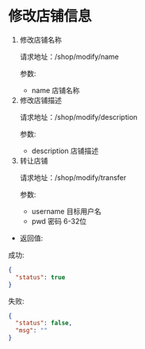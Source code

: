 # 修改店铺信息

<ol>
<li>修改店铺名称

请求地址：/shop/modify/name

参数:

* name 店铺名称

</li>
<li>修改店铺描述

请求地址：/shop/modify/description

参数:

* description 店铺描述


</li>
<li>转让店铺

请求地址：/shop/modify/transfer

参数:

* username 目标用户名
* pwd 密码 6-32位

</li>
</ol>

* 返回值:

成功:
```json
{
  "status": true
}
```

失败:
```json
{
  "status": false,
  "msg": ""
}
```
